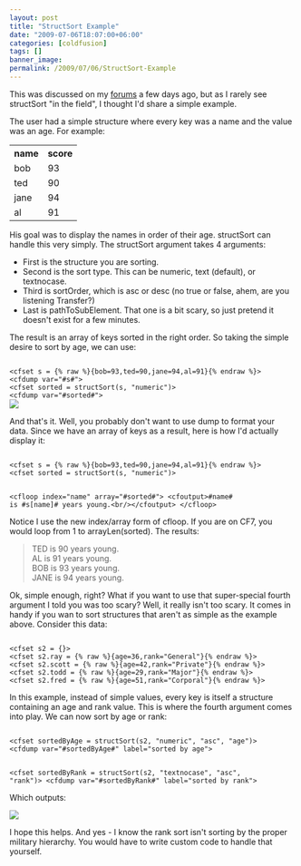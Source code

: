 ```yaml
---
layout: post
title: "StructSort Example"
date: "2009-07-06T18:07:00+06:00"
categories: [coldfusion]
tags: []
banner_image: 
permalink: /2009/07/06/StructSort-Example
---
```


This was discussed on my <a href="http://www.raymondcamden.com/forums">forums</a> a few days ago, but as I rarely see structSort "in the field", I thought I'd share a simple example.
<!--more-->
The user had a simple structure where every key was a name and the value was an age. For example:

<table>
<tr>
<th>name</th>
<th>score</th>
</tr>
<tr>
<td>bob</td><td>93</td>
</tr>
<tr>
<td>ted</td><td>90</td>
</tr>
<tr>
<td>jane</td><td>94</td>
</tr>
<tr>
<td>al</td><td>91</td>
</tr>
</table>

His goal was to display the names in order of their age. structSort can handle this very simply. The structSort argument takes 4 arguments:

<ul>
<li>First is the structure you are sorting.
<li>Second is the sort type. This can be numeric, text (default), or textnocase.
<li>Third is sortOrder, which is asc or desc (no true or false, ahem, are you listening Transfer?)
<li>Last is pathToSubElement. That one is a bit scary, so just pretend it doesn't exist for a few minutes.
</ul>

The result is an array of keys sorted in the right order. So taking the simple desire to sort by age, we can use:

<code>
&lt;cfset s = {% raw %}{bob=93,ted=90,jane=94,al=91}{% endraw %}&gt;
&lt;cfdump var="#s#"&gt;
&lt;cfset sorted = structSort(s, "numeric")&gt;
&lt;cfdump var="#sorted#"&gt;
</code>

<img src="https://static.raymondcamden.com/images/cfjedi//Picture 170.png">

And that's it. Well, you probably don't want to use dump to format your data. Since we have an array of keys as a result, here is how I'd actually display it:

<code>
&lt;cfset s = {% raw %}{bob=93,ted=90,jane=94,al=91}{% endraw %}&gt;
&lt;cfset sorted = structSort(s, "numeric")&gt;

&lt;cfloop index="name" array="#sorted#"&gt;
	&lt;cfoutput&gt;#name# is #s[name]# years young.&lt;br/&gt;&lt;/cfoutput&gt;
&lt;/cfloop&gt;
</code>

Notice I use the new index/array form of cfloop. If you are on CF7, you would loop from 1 to arrayLen(sorted). The results:

<blockquote>
<p>
TED is 90 years young.<br/>
AL is 91 years young.<br/>
BOB is 93 years young.<br/>
JANE is 94 years young.<br/>
</p>
</blockquote>

Ok, simple enough, right? What if you want to use that super-special fourth argument I told you was too scary? Well, it really isn't too scary. It comes in handy if you wan to sort structures that aren't as simple as the example above. Consider this data:

<code>
&lt;cfset s2 = {}&gt;
&lt;cfset s2.ray = {% raw %}{age=36,rank="General"}{% endraw %}&gt;
&lt;cfset s2.scott = {% raw %}{age=42,rank="Private"}{% endraw %}&gt;
&lt;cfset s2.todd = {% raw %}{age=29,rank="Major"}{% endraw %}&gt;
&lt;cfset s2.fred = {% raw %}{age=51,rank="Corporal"}{% endraw %}&gt;
</code>

In this example, instead of simple values, every key is itself a structure containing an age and rank value. This is where the fourth argument comes into play. We can now sort by age or rank:

<code>
&lt;cfset sortedByAge = structSort(s2, "numeric", "asc", "age")&gt;
&lt;cfdump var="#sortedByAge#" label="sorted by age"&gt;

&lt;cfset sortedByRank = structSort(s2, "textnocase", "asc", "rank")&gt;
&lt;cfdump var="#sortedByRank#" label="sorted by rank"&gt;
</code>

Which outputs:

<img src="https://static.raymondcamden.com/images/cfjedi//Picture 245.png">

I hope this helps. And yes - I know the rank sort isn't sorting by the proper military hierarchy. You would have to write custom code to handle that yourself.